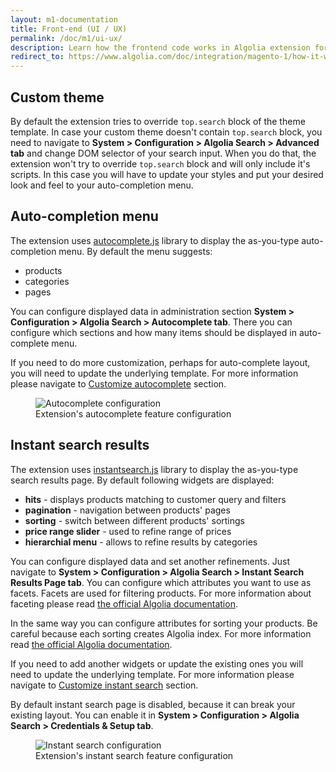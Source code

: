 ```yaml
---
layout: m1-documentation
title: Front-end (UI / UX)
permalink: /doc/m1/ui-ux/
description: Learn how the frontend code works in Algolia extension for Magento
redirect_to: https://www.algolia.com/doc/integration/magento-1/how-it-works/front-end/
---
```


## Custom theme

By default the extension tries to override <code>top.search</code> block of the theme template. In case your custom theme doesn't contain <code>top.search</code> block, you need to navigate to **System > Configuration > Algolia Search > Advanced tab** and change DOM selector of your search input.
When you do that, the extension won't try to override <code>top.search</code> block and will only include it's scripts. In this case you will have to update your styles and put your desired look and feel to your auto-completion menu.

## Auto-completion menu

The extension uses [autocomplete.js](https://github.com/algolia/autocomplete.js) library to display the as-you-type auto-completion menu. By default the menu suggests:

- products
- categories
- pages


You can configure displayed data in administration section **System > Configuration > Algolia Search > Autocomplete tab**.
There you can configure which sections and how many items should be displayed in auto-complete menu.

If you need to do more customization, perhaps for auto-complete layout, you will need to update the underlying template. For more information please navigate to [Customize autocomplete](/magento/doc/m1/customize-autocomplete/) section.

<figure>
    <img src="../../../img/autocomplete-admin.png" class="img-responsive" alt="Autocomplete configuration">
    <figcaption>Extension's autocomplete feature configuration</figcaption>
</figure>

## Instant search results

The extension uses [instantsearch.js](https://github.com/algolia/instantsearch.js) library to display the as-you-type search results page. By default following widgets are displayed:

- **hits** - displays products matching to customer query and filters
- **pagination** - navigation between products' pages
- **sorting** - switch between different products' sortings
- **price range slider** - used to refine range of prices
- **hierarchial menu** - allows to refine results by categories

You can configure displayed data and set another refinements. Just navigate to **System > Configuration > Algolia Search > Instant Search Results Page tab**. You can configure which attributes you want to use as facets. Facets are used for filtering products. For more information about faceting please read [the official Algolia documentation](https://www.algolia.com/doc/?utm_medium=social-owned&amp;utm_source=magento%20website&amp;utm_campaign=docs).

In the same way you can configure attributes for sorting your products. Be careful because each sorting creates Algolia index. For more information read [the official Algolia documentation](https://www.algolia.com/doc/?utm_medium=social-owned&amp;utm_source=magento%20website&amp;utm_campaign=docs).

If you need to add another widgets or update the existing ones you will need to update the underlying template. For more information please navigate to [Customize instant search](/magento/doc/m1/customize-instantsearch/) section.

<div class="alert alert-warning">
    <i class="fa fa-exclamation-triangle"></i>
    By default instant search page is disabled, because it can break your existing layout. You can enable it in <b>System > Configuration > Algolia Search > Credentials & Setup tab</b>.
</div>

<figure>
    <img src="../../../img/instantsearch-admin.png" class="img-responsive" alt="Instant search configuration">
    <figcaption>Extension's instant search feature configuration</figcaption>
</figure>
